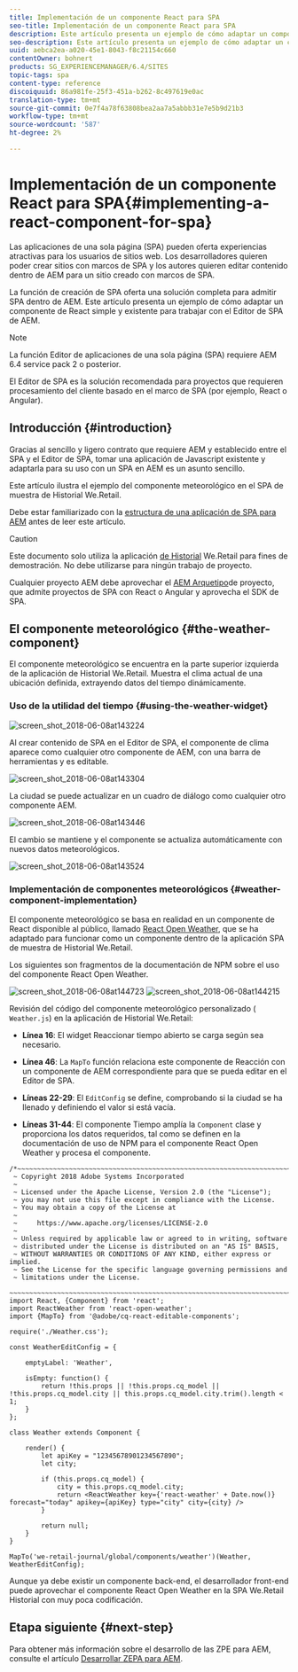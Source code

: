 ```yaml
---
title: Implementación de un componente React para SPA
seo-title: Implementación de un componente React para SPA
description: Este artículo presenta un ejemplo de cómo adaptar un componente de React simple y existente para trabajar con el Editor de SPA de AEM.
seo-description: Este artículo presenta un ejemplo de cómo adaptar un componente de React simple y existente para trabajar con el Editor de SPA de AEM.
uuid: aebca2ea-a020-45e1-8043-f8c21154c660
contentOwner: bohnert
products: SG_EXPERIENCEMANAGER/6.4/SITES
topic-tags: spa
content-type: reference
discoiquuid: 86a981fe-25f3-451a-b262-8c497619e0ac
translation-type: tm+mt
source-git-commit: 0e7f4a78f63808bea2aa7a5abbb31e7e5b9d21b3
workflow-type: tm+mt
source-wordcount: '587'
ht-degree: 2%

---
```



# Implementación de un componente React para SPA{#implementing-a-react-component-for-spa}

Las aplicaciones de una sola página (SPA) pueden oferta experiencias atractivas para los usuarios de sitios web. Los desarrolladores quieren poder crear sitios con marcos de SPA y los autores quieren editar contenido dentro de AEM para un sitio creado con marcos de SPA.

La función de creación de SPA oferta una solución completa para admitir SPA dentro de AEM. Este artículo presenta un ejemplo de cómo adaptar un componente de React simple y existente para trabajar con el Editor de SPA de AEM.

>[!NOTE]
>La función Editor de aplicaciones de una sola página (SPA) requiere AEM 6.4 service pack 2 o posterior.
>
>El Editor de SPA es la solución recomendada para proyectos que requieren procesamiento del cliente basado en el marco de SPA (por ejemplo, React o Angular).

## Introducción {#introduction}

Gracias al sencillo y ligero contrato que requiere AEM y establecido entre el SPA y el Editor de SPA, tomar una aplicación de Javascript existente y adaptarla para su uso con un SPA en AEM es un asunto sencillo.

Este artículo ilustra el ejemplo del componente meteorológico en el SPA de muestra de Historial We.Retail.

Debe estar familiarizado con la [estructura de una aplicación de SPA para AEM](/help/sites-developing/spa-getting-started-react.md) antes de leer este artículo.

>[!CAUTION]
>Este documento solo utiliza la aplicación [de Historial](https://github.com/Adobe-Marketing-Cloud/aem-sample-we-retail-journal) We.Retail para fines de demostración. No debe utilizarse para ningún trabajo de proyecto.
>
>Cualquier proyecto AEM debe aprovechar el [AEM Arquetipo](https://docs.adobe.com/content/help/es-ES/experience-manager-core-components/using/developing/archetype/overview.html)de proyecto, que admite proyectos de SPA con React o Angular y aprovecha el SDK de SPA.

## El componente meteorológico {#the-weather-component}

El componente meteorológico se encuentra en la parte superior izquierda de la aplicación de Historial We.Retail. Muestra el clima actual de una ubicación definida, extrayendo datos del tiempo dinámicamente.

### Uso de la utilidad del tiempo {#using-the-weather-widget}

![screen_shot_2018-06-08at143224](assets/screen_shot_2018-06-08at143224.png)

Al crear contenido de SPA en el Editor de SPA, el componente de clima aparece como cualquier otro componente de AEM, con una barra de herramientas y es editable.

![screen_shot_2018-06-08at143304](assets/screen_shot_2018-06-08at143304.png)

La ciudad se puede actualizar en un cuadro de diálogo como cualquier otro componente AEM.

![screen_shot_2018-06-08at143446](assets/screen_shot_2018-06-08at143446.png)

El cambio se mantiene y el componente se actualiza automáticamente con nuevos datos meteorológicos.

![screen_shot_2018-06-08at143524](assets/screen_shot_2018-06-08at143524.png)

### Implementación de componentes meteorológicos {#weather-component-implementation}

El componente meteorológico se basa en realidad en un componente de React disponible al público, llamado [React Open Weather](https://www.npmjs.com/package/react-open-weather), que se ha adaptado para funcionar como un componente dentro de la aplicación SPA de muestra de Historial We.Retail.

Los siguientes son fragmentos de la documentación de NPM sobre el uso del componente React Open Weather.

![screen_shot_2018-06-08at144723](assets/screen_shot_2018-06-08at144723.png) ![screen_shot_2018-06-08at144215](assets/screen_shot_2018-06-08at144215.png)

Revisión del código del componente meteorológico personalizado ( `Weather.js`) en la aplicación de Historial We.Retail:

* **Línea 16**: El widget Reaccionar tiempo abierto se carga según sea necesario.
* **Línea 46**: La `MapTo` función relaciona este componente de Reacción con un componente de AEM correspondiente para que se pueda editar en el Editor de SPA.

* **Líneas 22-29**: El `EditConfig` se define, comprobando si la ciudad se ha llenado y definiendo el valor si está vacía.

* **Líneas 31-44**: El componente Tiempo amplía la `Component` clase y proporciona los datos requeridos, tal como se definen en la documentación de uso de NPM para el componente React Open Weather y procesa el componente.

```
/*~~~~~~~~~~~~~~~~~~~~~~~~~~~~~~~~~~~~~~~~~~~~~~~~~~~~~~~~~~~~~~~~~~~~~~~~~~~~~~
 ~ Copyright 2018 Adobe Systems Incorporated
 ~
 ~ Licensed under the Apache License, Version 2.0 (the "License");
 ~ you may not use this file except in compliance with the License.
 ~ You may obtain a copy of the License at
 ~
 ~     https://www.apache.org/licenses/LICENSE-2.0
 ~
 ~ Unless required by applicable law or agreed to in writing, software
 ~ distributed under the License is distributed on an "AS IS" BASIS,
 ~ WITHOUT WARRANTIES OR CONDITIONS OF ANY KIND, either express or implied.
 ~ See the License for the specific language governing permissions and
 ~ limitations under the License.
 ~~~~~~~~~~~~~~~~~~~~~~~~~~~~~~~~~~~~~~~~~~~~~~~~~~~~~~~~~~~~~~~~~~~~~~~~~~~~~*/
import React, {Component} from 'react';
import ReactWeather from 'react-open-weather';
import {MapTo} from '@adobe/cq-react-editable-components';

require('./Weather.css');

const WeatherEditConfig = {

    emptyLabel: 'Weather',

    isEmpty: function() {
        return !this.props || !this.props.cq_model || !this.props.cq_model.city || this.props.cq_model.city.trim().length < 1;
    }
};

class Weather extends Component {

    render() {
        let apiKey = "12345678901234567890";
        let city;

        if (this.props.cq_model) {
            city = this.props.cq_model.city;
            return <ReactWeather key={'react-weather' + Date.now()} forecast="today" apikey={apiKey} type="city" city={city} />
        }

        return null;
    }
}

MapTo('we-retail-journal/global/components/weather')(Weather, WeatherEditConfig);
```

Aunque ya debe existir un componente back-end, el desarrollador front-end puede aprovechar el componente React Open Weather en la SPA We.Retail Historial con muy poca codificación.

## Etapa siguiente {#next-step}

Para obtener más información sobre el desarrollo de las ZPE para AEM, consulte el artículo [Desarrollar ZEPA para AEM](/help/sites-developing/spa-architecture.md).